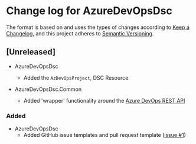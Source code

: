 # Change log for AzureDevOpsDsc

The format is based on and uses the types of changes according to [Keep a Changelog](https://keepachangelog.com/en/1.0.0/),
and this project adheres to [Semantic Versioning](https://semver.org/spec/v2.0.0.html).

## [Unreleased]

- AzureDevOpsDsc
  - Added the `AzDevOpsProject`, DSC Resource
  
- AzureDevOpsDsc.Common
  - Added 'wrapper' functionality around the [Azure DevOps REST API](https://docs.microsoft.com/en-us/rest/api/azure/devops/)

### Added

- AzureDevOpsDsc
  - Added GitHub issue templates and pull request template ([issue #1](https://github.com/dsccommunity/AzureDevOpsDsc/issues/1)) 
